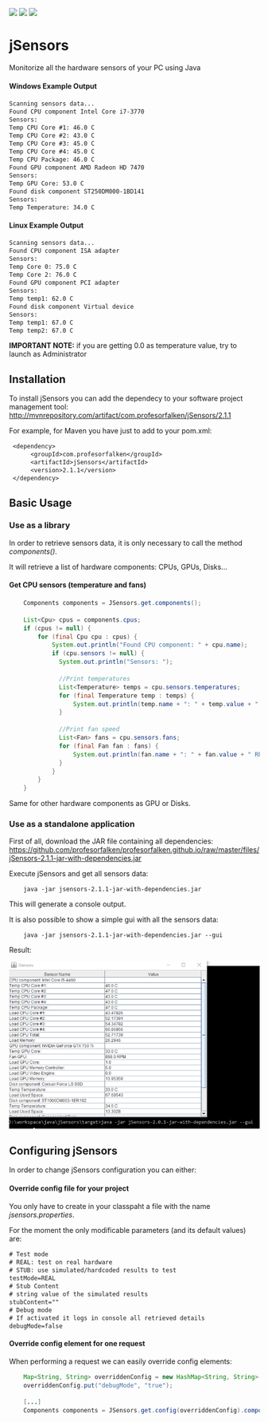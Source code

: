 ![](https://img.shields.io/maven-central/v/com.profesorfalken/jSensors.svg)
![](https://img.shields.io/github/license/profesorfalken/jSensors.svg)
![](https://travis-ci.org/profesorfalken/jSensors.svg)

# jSensors
Monitorize all the hardware sensors of your PC using Java

#### Windows Example Output ####

    Scanning sensors data...
    Found CPU component Intel Core i7-3770
    Sensors: 
    Temp CPU Core #1: 46.0 C
    Temp CPU Core #2: 43.0 C
    Temp CPU Core #3: 45.0 C
    Temp CPU Core #4: 45.0 C
    Temp CPU Package: 46.0 C
    Found GPU component AMD Radeon HD 7470
    Sensors: 
    Temp GPU Core: 53.0 C
    Found disk component ST250DM000-1BD141
    Sensors: 
    Temp Temperature: 34.0 C

#### Linux Example Output ####

    Scanning sensors data...
    Found CPU component ISA adapter
    Sensors: 
    Temp Core 0: 75.0 C
    Temp Core 2: 76.0 C
    Found GPU component PCI adapter
    Sensors: 
    Temp temp1: 62.0 C
    Found disk component Virtual device
    Sensors: 
    Temp temp1: 67.0 C
    Temp temp2: 67.0 C

**IMPORTANT NOTE:** if you are getting 0.0 as temperature value, try to launch as Administrator

## Installation ##

To install jSensors you can add the dependecy to your software project management tool: http://mvnrepository.com/artifact/com.profesorfalken/jSensors/2.1.1

For example, for Maven you have just to add to your pom.xml: 

     <dependency>
          <groupId>com.profesorfalken</groupId>
          <artifactId>jSensors</artifactId>
          <version>2.1.1</version>
     </dependency>


## Basic Usage ##

### Use as a library ###

In order to retrieve sensors data, it is only necessary to call the method _components()_.

It will retrieve a list of hardware components: CPUs, GPUs, Disks...

#### Get CPU sensors (temperature and fans) ####
```java
    Components components = JSensors.get.components();

    List<Cpu> cpus = components.cpus;
    if (cpus != null) {
        for (final Cpu cpu : cpus) {
            System.out.println("Found CPU component: " + cpu.name);
            if (cpu.sensors != null) {
              System.out.println("Sensors: ");
  
              //Print temperatures
              List<Temperature> temps = cpu.sensors.temperatures;
              for (final Temperature temp : temps) {
                  System.out.println(temp.name + ": " + temp.value + " C");
              }
  
              //Print fan speed
              List<Fan> fans = cpu.sensors.fans;
              for (final Fan fan : fans) {
                  System.out.println(fan.name + ": " + fan.value + " RPM");
              }
            }
        }
    }
```

Same for other hardware components as GPU or Disks.

### Use as a standalone application ###

First of all, download the JAR file containing all dependencies: https://github.com/profesorfalken/profesorfalken.github.io/raw/master/files/jSensors-2.1.1-jar-with-dependencies.jar

Execute jSensors and get all sensors data: 

```
    java -jar jsensors-2.1.1-jar-with-dependencies.jar
```

This will generate a console output. 


It is also possible to show a simple gui with all the sensors data:

```
    java -jar jsensors-2.1.1-jar-with-dependencies.jar --gui
```

Result:

![jSensorsGUI](https://raw.githubusercontent.com/profesorfalken/profesorfalken.github.io/master/files/jsensors-gui.png)

## Configuring jSensors ##

In order to change jSensors configuration you can either:

#### Override config file for your project ####

You only have to create in your classpaht a file with the name _jsensors.properties_.

For the moment the only modificable parameters (and its default values) are: 
    
    # Test mode
    # REAL: test on real hardware
    # STUB: use simulated/hardcoded results to test
    testMode=REAL
    # Stub Content
    # string value of the simulated results
    stubContent=""
    # Debug mode
    # If activated it logs in console all retrieved details
    debugMode=false
     
#### Override config element for one request ####
  
When performing a request we can easily override config elements: 
  
  ```java
      Map<String, String> overriddenConfig = new HashMap<String, String>();
      overriddenConfig.put("debugMode", "true");
  
      [...]
      Components components = JSensors.get.config(overriddenConfig).components();
  ```
